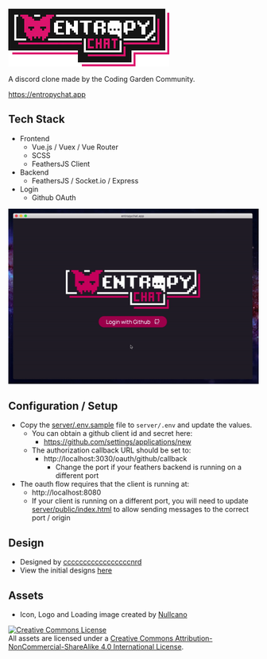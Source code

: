 ![entropychat.app](assets/logo-bg.png)

A discord clone made by the Coding Garden Community.

https://entropychat.app

## Tech Stack

* Frontend
  * Vue.js / Vuex / Vue Router
  * SCSS
  * FeathersJS Client
* Backend
  * FeathersJS / Socket.io / Express
* Login
  * Github OAuth

![demo](assets/demo.gif)

## Configuration / Setup

* Copy the [server/.env.sample](server/.env.sample) file to `server/.env` and update the values.
  * You can obtain a github client id and secret here:
    * https://github.com/settings/applications/new
  * The authorization callback URL should be set to:
    * http://localhost:3030/oauth/github/callback
      * Change the port if your feathers backend is running on a different port
* The oauth flow requires that the client is running at:
  * http://localhost:8080
  * If your client is running on a different port, you will need to update [server/public/index.html](server/public/index.html) to allow sending messages to the correct port / origin

## Design

* Designed by [cccccccccccccccccnrd](https://github.com/cccccccccccccccccnrd)
* View the initial designs [here](https://imgur.com/a/qVUab5w)

## Assets

* Icon, Logo and Loading image created by [Nullcano](https://github.com/Nullcano)

<a rel="license" href="http://creativecommons.org/licenses/by-nc-sa/4.0/"><img alt="Creative Commons License" style="border-width:0" src="https://i.creativecommons.org/l/by-nc-sa/4.0/88x31.png" /></a><br />All assets are licensed under a <a rel="license" href="http://creativecommons.org/licenses/by-nc-sa/4.0/">Creative Commons Attribution-NonCommercial-ShareAlike 4.0 International License</a>.
